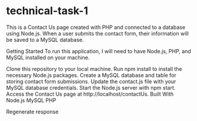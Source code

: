 # technical-task-1
This is a Contact Us page created with PHP and connected to a database using Node.js. When a user submits the contact form, their information will be saved to a MySQL database.

Getting Started
To run this application, I will need to have Node.js, PHP, and MySQL installed on your machine.

Clone this repository to your local machine.
Run npm install to install the necessary Node.js packages.
Create a MySQL database and table for storing contact form submissions.
Update the contact.js file with your MySQL database credentials.
Start the Node.js server with npm start.
Access the Contact Us page at http://localhost/contactUs.
Built With
Node.js
MySQL
PHP





Regenerate response
